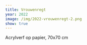 ```yaml
---
title: Vrouwenregt
year: 2022
image: /img/2022-vrouwenregt-2.png
show: true
---
```

Acrylverf op papier, 70x70 cm